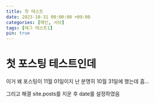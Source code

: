 ```yaml
---
title: 첫 테스트
date: 2023-10-31 00:00:00 +09:00
categories: [메인, 서브]
tags: [태그 테스트1]
pin: true
---
```


첫 포스팅 테스트인데
==========

이거 왜 포스팅이 11월 01일이지
난 분명히 10월 31일에 했는데
흠...

그리고 해결 site.posts를 지운 후 date를 설정하였음